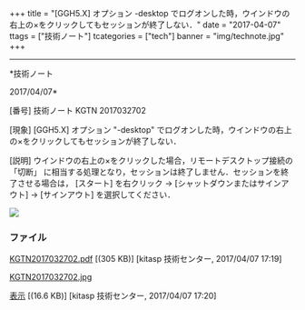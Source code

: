 ﻿+++
title = "[GGH5.X] オプション -desktop でログオンした時，ウインドウの右上の×をクリックしてもセッションが終了しない．"
date = "2017-04-07"
ttags = ["技術ノート"]
tcategories = ["tech"]
banner = "img/technote.jpg"
+++

-----------------------------------------------------------------------------------------------------------------------------

*技術ノート

2017/04/07*


[番号]
技術ノート KGTN 2017032702

[現象]
[GGH5.X] オプション "-desktop"
でログオンした時，ウインドウの右上の×をクリックしてもセッションが終了しない．

[説明]
ウインドウの右上の×をクリックした場合，リモートデスクトップ接続の
「切断」
に相当する処理となり，セッションは終了しません．セッションを終了させる場合は，
[スタート] を右クリック → [シャットダウンまたはサインアウト] →
[サインアウト] を選択してください．

![](http://techreport.kitasp.net/attachments/download/3410/KGTN2017032702.jpg)


### ファイル





[KGTN2017032702.pdf](http://techreport.kitasp.net/attachments/download/3409/KGTN2017032702.pdf)
 [(305 KB)] [kitasp 技術センター, 2017/04/07
17:19]

[KGTN2017032702.jpg](http://techreport.kitasp.net/attachments/download/3410/KGTN2017032702.jpg)

[表示](http://techreport.kitasp.net/attachments/3410/KGTN2017032702.jpg "表示")
 [(16.6 KB)] [kitasp 技術センター, 2017/04/07
17:20]

